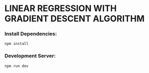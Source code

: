 # LINEAR REGRESSION WITH GRADIENT DESCENT ALGORITHM

### Install Dependencies:

    npm install

### Development Server:

    npm run dev
